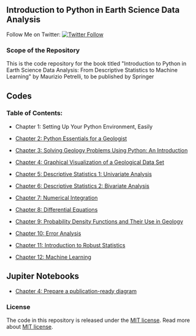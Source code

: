 ## Introduction to Python in Earth Science Data Analysis
Follow Me on Twitter: [![Twitter Follow](https://img.shields.io/twitter/follow/MauPetrelli.svg?style=social&label=Follow)](https://twitter.com/MauPetrelli)

### Scope of the Repository

This is the code repository for the book titled "Introduction to Python in Earth Science Data Analysis: From Descriptive Statistics to Machine Learning" by Maurizio Petrelli, to be published by Springer

## Codes
###  Table of Contents:

* Chapter 1: Setting Up Your Python Environment, Easily

* [Chapter 2: Python Essentials for a Geologist](https://github.com/petrelli-m/python_earth_science_book/tree/main/code/chapter_02)
* [Chapter 3: Solving Geology Problems Using Python: An Introduction](https://github.com/petrelli-m/python_earth_science_book/tree/main/code/chapter_03)
* [Chapter 4: Graphical Visualization of a Geological Data Set](https://github.com/petrelli-m/python_earth_science_book/tree/main/code/chapter_04)
* [Chapter 5: Descriptive Statistics 1: Univariate Analysis](https://github.com/petrelli-m/python_earth_science_book/tree/main/code/chapter_05)
* [Chapter 6: Descriptive Statistics 2: Bivariate Analysis](https://github.com/petrelli-m/python_earth_science_book/tree/main/code/chapter_06)
* [Chapter 7: Numerical Integration](https://github.com/petrelli-m/python_earth_science_book/tree/main/code/chapter_07)
* [Chapter 8: Differential Equations](https://github.com/petrelli-m/python_earth_science_book/tree/main/code/chapter_08)
* [Chapter 9: Probability Density Functions and Their Use in Geology](https://github.com/petrelli-m/python_earth_science_book/tree/main/code/chapter_09)
* [Chapter 10: Error Analysis](https://github.com/petrelli-m/python_earth_science_book/tree/main/code/chapter_10)
* [Chapter 11: Introduction to Robust Statistics](https://github.com/petrelli-m/python_earth_science_book/tree/main/code/chapter_11)
* [Chapter 12:  Machine Learning](https://github.com/petrelli-m/python_earth_science_book/tree/main/code/chapter_11)

## Jupiter Notebooks
* [Chapter 4: Prepare a publication-ready diagram](https://nbviewer.jupyter.org/github/petrelli-m/python_earth_science_book/blob/main/Jupyter_Notebooks/chapter_4/publication_ready_diagram.ipynb)

### License

The code in this repository is released under the [MIT license](LICENSE). Read more about [MIT license](https://opensource.org/licenses/MIT).

